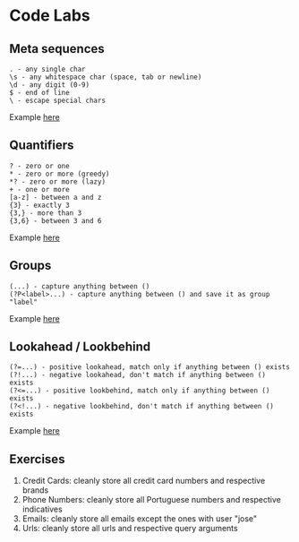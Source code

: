 # Code Labs

Meta sequences
----------
    . - any single char
    \s - any whitespace char (space, tab or newline)
    \d - any digit (0-9)
    $ - end of line
    \ - escape special chars 
Example [here](https://regex101.com/r/DU3lN1/1)

Quantifiers
----------
    ? - zero or one
    * - zero or more (greedy)
    *? - zero or more (lazy)
    + - one or more
    [a-z] - between a and z
    {3} - exactly 3
    {3,} - more than 3
    {3,6} - between 3 and 6
Example [here](https://regex101.com/r/DU3lN1/3)

Groups
----------
    (...) - capture anything between ()
    (?P<label>...) - capture anything between () and save it as group "label"
Example [here](https://regex101.com/r/DU3lN1/4)

Lookahead / Lookbehind
----------
    (?=...) - positive lookahead, match only if anything between () exists
    (?!...) - negative lookahead, don't match if anything between () exists
    (?<=...) - positive lookbehind, match only if anything between () exists
    (?<!...) - negative lookbehind, don't match if anything between () exists
Example [here](https://regex101.com/r/DU3lN1/6)

Exercises
----------
1. Credit Cards: cleanly store all credit card numbers and respective brands
2. Phone Numbers: cleanly store all Portuguese numbers and respective indicatives
3. Emails: cleanly store all emails except the ones with user "jose"
4. Urls: cleanly store all urls and respective query arguments

